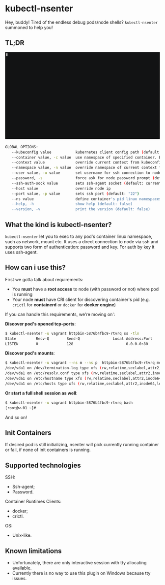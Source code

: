 # kubectl-nsenter

Hey, buddy! Tired of the endless debug pods/node shells? `kubectl-nsenter` summoned to help you!

## TL;DR

![nsenter demo](/img/demo.gif)

```bash
GLOBAL OPTIONS:
   --kubeconfig value           kubernetes client config path (default: $HOME/.kube/config) [$KUBECONFIG]
   --container value, -c value  use namespace of specified container. By default first running container will taken
   --context value              override current context from kubeconfig
   --namespace value, -n value  override namespace of current context from kubeconfig
   --user value, -u value       set username for ssh connection to node (default: "johndoe") [$USER]
   --password, -s               force ask for node password prompt (default: false)
   --ssh-auth-sock value        sets ssh-agent socket (default: current shell auth sock) [$SSH_AUTH_SOCK]
   --host value                 override node ip
   --port value, -p value       sets ssh port (default: "22")
   --ns value                   define container's pid linux namespaces to enter. sends transparently to nsenter cmd (default: "n")
   --help, -h                   show help (default: false)
   --version, -v                print the version (default: false)

```

## What the kind is kubectl-nsenter?

`kubectl-nsenter` let you to exec to any pod's container linux namespace, such as network, mount etc. It uses a direct connection to node via ssh and supports two form of authentication: password and key. For auth by key it uses ssh-agent.

## How can i use this?

First we gotta talk about requirements:

- You **must** have a **root access** to node (with password or not) where pod is running
- Your node **must** have CRI client for discovering container's pid (e.g. `crictl` for **containerd** or `docker` for **docker engine**)

If you can handle this requirements, we're moving on':

**Discover pod's opened tcp-ports**:

```bash
$ kubectl-nsenter -u vagrant httpbin-5876b4fbc9-rtvrq ss -tln
State         Recv-Q        Send-Q               Local Address:Port               Peer Address:Port       Process
LISTEN        0             128                        0.0.0.0:80                      0.0.0.0:*
```

**Discover pod's mounts**:

```bash
$ kubectl-nsenter -u vagrant --ns m --ns p  httpbin-5876b4fbc9-rtvrq mount -t xfs
/dev/vda1 on /dev/termination-log type xfs (rw,relatime,seclabel,attr2,inode64,logbufs=8,logbsize=32k,noquota)
/dev/vda1 on /etc/resolv.conf type xfs (rw,relatime,seclabel,attr2,inode64,logbufs=8,logbsize=32k,noquota)
/dev/vda1 on /etc/hostname type xfs (rw,relatime,seclabel,attr2,inode64,logbufs=8,logbsize=32k,noquota)
/dev/vda1 on /etc/hosts type xfs (rw,relatime,seclabel,attr2,inode64,logbufs=8,logbsize=32k,noquota)
```

**Or start a full shell session as well**:

```bash
$ kubectl-nsenter -u vagrant httpbin-5876b4fbc9-rtvrq bash
[root@w-01 ~]#
```

And so on!

## Init Containers

If desired pod is still initializing, nsenter will pick currently running container or fail, if none of init containers is running.

## Supported technologies

SSH:

- Ssh-agent;
- Password.

Container Runtimes Clients:

- docker;
- crictl.

OS:

- Unix-like.

## Known limitations

- Unfortunately, there are only interactive session with tty allocating available.
- Currently there is no way to use this plugin on Windows because tty issues.
